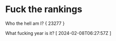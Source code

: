 # Fuck the rankings

Who the hell am I?
{ 23277 }

What fucking year is it?
[ 2024-02-08T06:27:57Z ]
